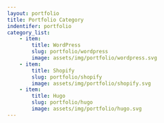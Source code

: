 ```yaml
---
layout: portfolio
title: Portfolio Category
indentifer: portfolio
category_list:
    - item:
        title: WordPress
        slug: portfolio/wordpress
        image: assets/img/portfolio/wordpress.svg
    - item:
        title: Shopify
        slug: portfolio/shopify
        image: assets/img/portfolio/shopify.svg
    - item:
        title: Hugo
        slug: portfolio/hugo
        image: assets/img/portfolio/hugo.svg
---
```

